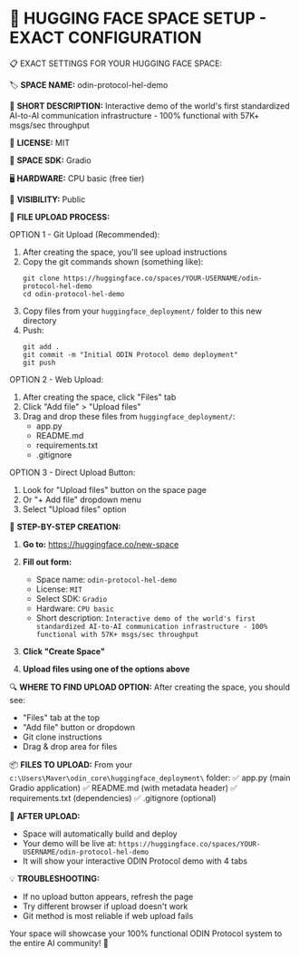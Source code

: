 🚀 HUGGING FACE SPACE SETUP - EXACT CONFIGURATION
==================================================

📋 EXACT SETTINGS FOR YOUR HUGGING FACE SPACE:

🏷️ **SPACE NAME:**
odin-protocol-hel-demo

📝 **SHORT DESCRIPTION:**
Interactive demo of the world's first standardized AI-to-AI communication infrastructure - 100% functional with 57K+ msgs/sec throughput

📄 **LICENSE:**
MIT

🔧 **SPACE SDK:**
Gradio

🖥️ **HARDWARE:**
CPU basic (free tier)

👀 **VISIBILITY:**
Public

📁 **FILE UPLOAD PROCESS:**

OPTION 1 - Git Upload (Recommended):
1. After creating the space, you'll see upload instructions
2. Copy the git commands shown (something like):
   ```
   git clone https://huggingface.co/spaces/YOUR-USERNAME/odin-protocol-hel-demo
   cd odin-protocol-hel-demo
   ```
3. Copy files from your `huggingface_deployment/` folder to this new directory
4. Push:
   ```
   git add .
   git commit -m "Initial ODIN Protocol demo deployment"
   git push
   ```

OPTION 2 - Web Upload:
1. After creating the space, click "Files" tab
2. Click "Add file" > "Upload files"
3. Drag and drop these files from `huggingface_deployment/`:
   - app.py
   - README.md  
   - requirements.txt
   - .gitignore

OPTION 3 - Direct Upload Button:
1. Look for "Upload files" button on the space page
2. Or "+ Add file" dropdown menu
3. Select "Upload files" option

🎯 **STEP-BY-STEP CREATION:**

1. **Go to:** https://huggingface.co/new-space

2. **Fill out form:**
   - Space name: `odin-protocol-hel-demo`
   - License: `MIT`
   - Select SDK: `Gradio` 
   - Hardware: `CPU basic`
   - Short description: `Interactive demo of the world's first standardized AI-to-AI communication infrastructure - 100% functional with 57K+ msgs/sec throughput`

3. **Click "Create Space"**

4. **Upload files using one of the options above**

🔍 **WHERE TO FIND UPLOAD OPTION:**
After creating the space, you should see:
- "Files" tab at the top
- "Add file" button or dropdown
- Git clone instructions
- Drag & drop area for files

📦 **FILES TO UPLOAD:**
From your `c:\Users\Maver\odin_core\huggingface_deployment\` folder:
✅ app.py (main Gradio application)
✅ README.md (with metadata header)
✅ requirements.txt (dependencies)
✅ .gitignore (optional)

🚀 **AFTER UPLOAD:**
- Space will automatically build and deploy
- Your demo will be live at: `https://huggingface.co/spaces/YOUR-USERNAME/odin-protocol-hel-demo`
- It will show your interactive ODIN Protocol demo with 4 tabs

💡 **TROUBLESHOOTING:**
- If no upload button appears, refresh the page
- Try different browser if upload doesn't work
- Git method is most reliable if web upload fails

Your space will showcase your 100% functional ODIN Protocol system to the entire AI community! 🌟
